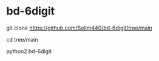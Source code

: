 # bd-6digit



 git clone https://github.com/Selim440/bd-6digit/tree/main


 cd tree/main

python2 bd-6digit
